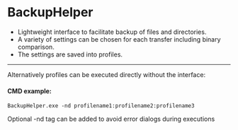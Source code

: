 # BackupHelper

- Lightweight interface to facilitate backup of files and directories.
- A variety of settings can be chosen for each transfer including binary comparison.
- The settings are saved into profiles.
------------
Alternatively profiles can be executed directly without the interface:
#### CMD example:
```batch
BackupHelper.exe -nd profilename1:profilename2:profilename3
```
Optional -nd tag can be added to avoid error dialogs during executions
